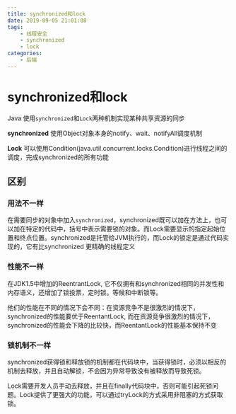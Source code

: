 ```yaml
---
title: synchronized和lock
date: 2019-09-05 21:01:08
tags:
    - 线程安全
    - synchronized
    - lock
categories:
    - 后端
---
```


# synchronized和lock

Java 使用```synchronized```和```Lock```两种机制实现某种共享资源的同步

**synchronized** 使用Object对象本身的notify、wait、notifyAll调度机制

**Lock** 可以使用Condition(java.util.concurrent.locks.Condition)进行线程之间的调度，完成synchronized的所有功能

## 区别

### 用法不一样

在需要同步的对象中加入```synchronized```，synchronized既可以加在方法上，也可以加在特定的代码中，括号中表示需要锁的对象。而Lock需要显示的指定起始位置和终点位置。synchronized是托管给JVM执行的，而Lock的锁定是通过代码实现的，它有比synchronized 更精确的线程定义

### 性能不一样

在JDK1.5中增加的ReentrantLock, 它不仅拥有和synchronized相同的并发性和内存语义，还增加了锁投票，定时锁。等候和中断锁等。

他们的性能在不同的情况下会不同：在资源竞争不是很激烈的情况下，synchronized的性能要优于ReentantLock, 而在资源竞争很激烈的情况下， synchronized的性能会下降的比较快，而ReentantLock的性能基本保持不变

### 锁机制不一样

synchronized获得锁和释放锁的机制都在代码块中，当获得锁时，必须以相反的机制去释放，并且自动解锁，不会因为异常导致没有被释放而导致死锁。

Lock需要开发人员手动去释放，并且在finally代码块中，否则可能引起死锁问题。Lock提供了更强大的功能，可以通过tryLock的方式采用非阻塞的方式获取锁。